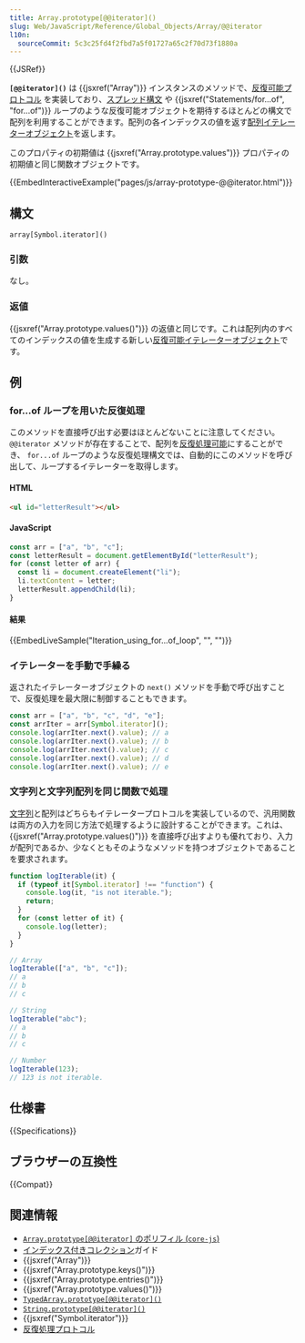 ```yaml
---
title: Array.prototype[@@iterator]()
slug: Web/JavaScript/Reference/Global_Objects/Array/@@iterator
l10n:
  sourceCommit: 5c3c25fd4f2fbd7a5f01727a65c2f70d73f1880a
---
```


{{JSRef}}

**`[@@iterator]()`** は {{jsxref("Array")}} インスタンスのメソッドで、[反復可能プロトコル](/ja/docs/Web/JavaScript/Reference/Iteration_protocols) を実装しており、[スプレッド構文](/ja/docs/Web/JavaScript/Reference/Operators/Spread_syntax) や {{jsxref("Statements/for...of", "for...of")}} ループのような反復可能オブジェクトを期待するほとんどの構文で配列を利用することができます。配列の各インデックスの値を返す[配列イテレーターオブジェクト](/ja/docs/Web/JavaScript/Reference/Global_Objects/Iterator)を返します。

このプロパティの初期値は {{jsxref("Array.prototype.values")}} プロパティの初期値と同じ関数オブジェクトです。

{{EmbedInteractiveExample("pages/js/array-prototype-@@iterator.html")}}

## 構文

```js-nolint
array[Symbol.iterator]()
```

### 引数

なし。

### 返値

{{jsxref("Array.prototype.values()")}} の返値と同じです。これは配列内のすべてのインデックスの値を生成する新しい[反復可能イテレーターオブジェクト](/ja/docs/Web/JavaScript/Reference/Global_Objects/Iterator)です。

## 例

### for...of ループを用いた反復処理

このメソッドを直接呼び出す必要はほとんどないことに注意してください。 `@@iterator` メソッドが存在することで、配列を[反復処理可能](/ja/docs/Web/JavaScript/Reference/Iteration_protocols#the_iterable_protocol)にすることができ、 `for...of` ループのような反復処理構文では、自動的にこのメソッドを呼び出して、ループするイテレーターを取得します。

#### HTML

```html
<ul id="letterResult"></ul>
```

#### JavaScript

```js
const arr = ["a", "b", "c"];
const letterResult = document.getElementById("letterResult");
for (const letter of arr) {
  const li = document.createElement("li");
  li.textContent = letter;
  letterResult.appendChild(li);
}
```

#### 結果

{{EmbedLiveSample("Iteration_using_for...of_loop", "", "")}}

### イテレーターを手動で手繰る

返されたイテレーターオブジェクトの `next()` メソッドを手動で呼び出すことで、反復処理を最大限に制御することもできます。

```js
const arr = ["a", "b", "c", "d", "e"];
const arrIter = arr[Symbol.iterator]();
console.log(arrIter.next().value); // a
console.log(arrIter.next().value); // b
console.log(arrIter.next().value); // c
console.log(arrIter.next().value); // d
console.log(arrIter.next().value); // e
```

### 文字列と文字列配列を同じ関数で処理

[文字列](/ja/docs/Web/JavaScript/Reference/Global_Objects/String/@@iterator)と配列はどちらもイテレータープロトコルを実装しているので、汎用関数は両方の入力を同じ方法で処理するように設計することができます。これは、 {{jsxref("Array.prototype.values()")}} を直接呼び出すよりも優れており、入力が配列であるか、少なくともそのようなメソッドを持つオブジェクトであることを要求されます。

```js
function logIterable(it) {
  if (typeof it[Symbol.iterator] !== "function") {
    console.log(it, "is not iterable.");
    return;
  }
  for (const letter of it) {
    console.log(letter);
  }
}

// Array
logIterable(["a", "b", "c"]);
// a
// b
// c

// String
logIterable("abc");
// a
// b
// c

// Number
logIterable(123);
// 123 is not iterable.
```

## 仕様書

{{Specifications}}

## ブラウザーの互換性

{{Compat}}

## 関連情報

- [`Array.prototype[@@iterator]` のポリフィル (`core-js`)](https://github.com/zloirock/core-js#ecmascript-array)
- [インデックス付きコレクション](/ja/docs/Web/JavaScript/Guide/Indexed_collections)ガイド
- {{jsxref("Array")}}
- {{jsxref("Array.prototype.keys()")}}
- {{jsxref("Array.prototype.entries()")}}
- {{jsxref("Array.prototype.values()")}}
- [`TypedArray.prototype[@@iterator]()`](/ja/docs/Web/JavaScript/Reference/Global_Objects/TypedArray/@@iterator)
- [`String.prototype[@@iterator]()`](/ja/docs/Web/JavaScript/Reference/Global_Objects/String/@@iterator)
- {{jsxref("Symbol.iterator")}}
- [反復処理プロトコル](/ja/docs/Web/JavaScript/Reference/Iteration_protocols)
